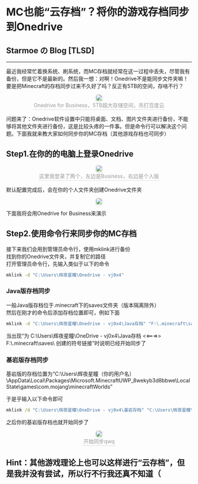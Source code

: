 # MC也能“云存档”？将你的游戏存档同步到Onedrive
## Starmoe の Blog [TLSD]
---

最近我经常忙着换系统、刷系统，而MC存档就经常在这一过程中丢失，尽管我有备份，但是它不是最新的。然后我一想：对啊！Onedrive不是能同步文件夹嘛！要是把Minecraft的存档同步过来不久好了吗？反正有5TB的空间，存啥不行？

<center>
    <img style="border-radius: 0.3125em;
    box-shadow: 0 2px 4px 0 rgba(34,36,38,.12),0 2px 10px 0 rgba(34,36,38,.08);" 
    src="https://i0.hdslb.com/bfs/article/0fa2db2b27fa8fae2a535a19b091d7993c00b3ef.png">
    <br>
    <div style="color:orange; border-bottom: 1px solid #d9d9d9;
    display: inline-block;
    color: #999;
    padding: 2px;">Onedrive for Business，5TB超大存储空间，吊打百度云</div>
</center>

问题来了：Onedrive软件设置中只能将桌面、文档、图片文件夹进行备份，不能够将其他文件夹进行备份，这是比较头疼的一件事。但是命令行可以解决这个问题。下面我就来教大家如何同步你的MC存档（其他游戏存档也可同步）
## Step1.在你的的电脑上登录Onedrive

<center>
    <img style="border-radius: 0.3125em;
    box-shadow: 0 2px 4px 0 rgba(34,36,38,.12),0 2px 10px 0 rgba(34,36,38,.08);" 
    src="https://i0.hdslb.com/bfs/article/c8081c8d4a3bdf7247a284fa265e521e0d74a197.png">
    <br>
    <div style="color:orange; border-bottom: 1px solid #d9d9d9;
    display: inline-block;
    color: #999;
    padding: 2px;">这里我登录了两个，左边是Business，右边是个人版</div>
</center>

默认配置完成后，会在你的个人文件夹创建Onedrive文件夹  
  
<center>
    <img style="border-radius: 0.3125em;
    box-shadow: 0 2px 4px 0 rgba(34,36,38,.12),0 2px 10px 0 rgba(34,36,38,.08);" 
    src="https://i0.hdslb.com/bfs/article/8b04d4fff890cafae584164cea5682af22d58669.png">
</center>

下面我将会用Onedrive for Business来演示
## Step2.使用命令行来同步你的MC存档

接下来我们会用到管理员命令行，使用mklink进行备份  
找到你的Onedrive文件夹，并复制它的路径  
打开管理员命令行，先输入类似于以下的命令  
~~~bat
mklink -d "C:\Users\辉夜星瞳\Onedrive - vj0x4"
~~~

### Java版存档同步    
一般Java版存档位于.minecraft下的saves文件夹（版本隔离除外）  
然后在刚才的命令后添加存档位置即可，例如下面  
~~~bat
mklink -d "C:\Users\辉夜星瞳\Onedrive - vj0x4\Java存档" "F:\.minecraft\saves\"
~~~
当出现“为 C:\Users\辉夜星瞳\OneDrive - vj0x4\Java存档 <<===>> F:\\.minecraft\saves\ 创建的符号链接”时说明已经开始同步了  


### 基岩版存档同步

基岩版的存档位置为“C:\Users\辉夜星瞳（你的用户名）\AppData\Local\Packages\Microsoft.MinecraftUWP_8wekyb3d8bbwe\LocalState\games\com.mojang\minecraftWorlds”

于是乎输入以下命令即可
~~~bat
mklink /d "C:\Users\辉夜星瞳\OneDrive - vj0x4\基岩存档" "C:\Users\辉夜星瞳\AppData\Local\Packages\Microsoft.MinecraftUWP_8wekyb3d8bbwe\LocalState\games\com.mojang\minecraftWorlds\"
~~~
之后你的基岩版存档也就开始同步了  
<center>
    <img style="border-radius: 0.3125em;
    box-shadow: 0 2px 4px 0 rgba(34,36,38,.12),0 2px 10px 0 rgba(34,36,38,.08);" 
    src="https://i0.hdslb.com/bfs/article/2109e5630c25d11a850490103e05084530e00925.png">
    <br>
    <div style="color:orange; border-bottom: 1px solid #d9d9d9;
    display: inline-block;
    color: #999;
    padding: 2px;">开始同步qwq</div>
</center>

## Hint：其他游戏理论上也可以这样进行“云存档”，但是我并没有尝试，所以行不行我还真不知道（ 
